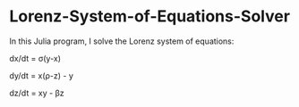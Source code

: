 # Lorenz-System-of-Equations-Solver

In this Julia program, I solve the Lorenz system of equations:

dx/dt = σ(y-x)

dy/dt = x(ρ-z) - y

dz/dt = xy - βz
